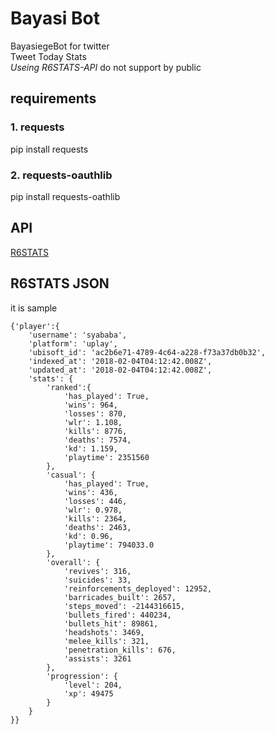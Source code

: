 # Bayasi Bot
BayasiegeBot for twitter  
Tweet Today Stats  
*Useing R6STATS-API* do not support by public  

## requirements
### 1. requests
pip install requests  
### 2. requests-oauthlib
pip install requests-oathlib
## API
[R6STATS](https://r6stats.com/)  
## R6STATS JSON
it is sample
~~~
{'player':{  
    'username': 'syababa',  
    'platform': 'uplay',  
    'ubisoft_id': 'ac2b6e71-4789-4c64-a228-f73a37db0b32',  
    'indexed_at': '2018-02-04T04:12:42.008Z',  
    'updated_at': '2018-02-04T04:12:42.008Z',  
    'stats': {  
        'ranked':{  
            'has_played': True,  
            'wins': 964,  
            'losses': 870,  
            'wlr': 1.108,  
            'kills': 8776,  
            'deaths': 7574,  
            'kd': 1.159,  
            'playtime': 2351560  
        },  
        'casual': {  
            'has_played': True,  
            'wins': 436,   
            'losses': 446,   
            'wlr': 0.978,   
            'kills': 2364,   
            'deaths': 2463,   
            'kd': 0.96,   
            'playtime': 794033.0  
        },   
        'overall': {  
            'revives': 316,   
            'suicides': 33,   
            'reinforcements_deployed': 12952,   
            'barricades_built': 2657,   
            'steps_moved': -2144316615,   
            'bullets_fired': 440234,   
            'bullets_hit': 89861,   
            'headshots': 3469,   
            'melee_kills': 321,   
            'penetration_kills': 676,   
            'assists': 3261  
        },   
        'progression': {  
            'level': 204,  
            'xp': 49475  
        }  
    }  
}}  
~~~
